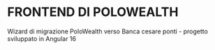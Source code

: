 # FRONTEND DI POLOWEALTH  

Wizard di migrazione PoloWealth verso Banca cesare ponti - progetto sviluppato in Angular 16